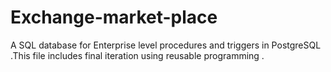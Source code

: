 # Exchange-market-place
A SQL database for Enterprise level procedures and triggers in PostgreSQL .This file includes final iteration using reusable programming .
